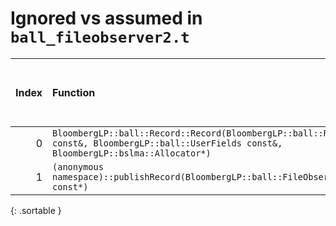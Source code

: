 # Ignored vs assumed in `ball_fileobserver2.t`

<script src="../sorttable.js"></script>
|   Index | Function                                                                                                                                              |   Difference in number of lines |   Function size difference in bytes | Disassembly                                                             | Number of lines in assumed build   | Number of bytes in assumed build   | Number of lines in ignored build   | Number of bytes in ignored build   |
|--------:|:------------------------------------------------------------------------------------------------------------------------------------------------------|--------------------------------:|------------------------------------:|:------------------------------------------------------------------------|:-----------------------------------|:-----------------------------------|:-----------------------------------|:-----------------------------------|
|       0 | `BloombergLP::ball::Record::Record(BloombergLP::ball::RecordAttributes const&, BloombergLP::ball::UserFields const&, BloombergLP::bslma::Allocator*)` |                             -24 |                                 -80 | [Assumed](0.assume.s.txt), [Ignored](0.none.s.txt), [Diff](0.diff.html) | 640                                | 4,362,208                          | 720                                | 4,362,480                          |
|       1 | `(anonymous namespace)::publishRecord(BloombergLP::ball::FileObserver2*, char const*)`                                                                |                             -44 |                                -128 | [Assumed](1.assume.s.txt), [Ignored](1.none.s.txt), [Diff](1.diff.html) | 1,040                              | 4,352,672                          | 1,168                              | 4,352,672                          |
{: .sortable }
